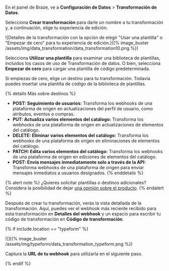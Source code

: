 En el panel de Braze, ve a **Configuración de Datos** > **Transformación de Datos**.

Selecciona **Crear transformación** para darle un nombre a tu transformación y, a continuación, elige tu experiencia de edición.

![Detalles de la transformación con la opción de elegir "Usar una plantilla" o "Empezar de cero" para tu experiencia de edición.]({% image_buster /assets/img/data_transformation/data_transformation10.png %})

Selecciona **Utilizar una plantilla** para examinar una biblioteca de plantillas, incluidos los casos de uso de Transformación de datos. O bien, selecciona **Empezar de cero** para cargar una plantilla de código predeterminada. 

Si empiezas de cero, elige un destino para tu transformación. Todavía puedes insertar una plantilla de código de la biblioteca de plantillas.

{% details Más sobre destinos %}
* **POST: Seguimiento de usuarios:** Transforma los webhooks de una plataforma de origen en actualizaciones del perfil de usuario, como atributos, eventos o compras.
* **PUT: Actualiza varios elementos del catálogo:** Transforma los webhooks de una plataforma de origen en actualizaciones de elementos del catálogo.
* **DELETE: Eliminar varios elementos del catálogo:** Transforma los webhooks de una plataforma de origen en eliminaciones de elementos del catálogo.
* **PATCH: Edita varios elementos del catálogo:** Transforma los webhooks de una plataforma de origen en ediciones de elementos del catálogo.
* **POST: Envía mensajes inmediatamente solo a través de la API:** Transforma webhooks de una plataforma de origen para enviar mensajes inmediatos a usuarios designados.
{% enddetails %}

{% alert note %}
¿Quieres solicitar plantillas o destinos adicionales? Considera la posibilidad de dejar [una opinión sobre el producto]({{site.baseurl}}/user_guide/administrative/access_braze/portal/).
{% endalert %}

Después de crear tu transformación, verás la vista detallada de la transformación. Aquí, puedes ver el webhook más reciente recibido para esta transformación en **Detalles del webhook** y un espacio para escribir tu código de transformación en **Código de transformación**.

{% if include.location == "typeform" %}

![]({% image_buster /assets/img/typeform/data_transformation_typeform.png %})

Captura la **URL de tu webhook** para utilizarla en el siguiente paso.

{% endif %}
